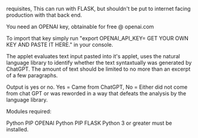 requisites, This can run with FLASK, but shouldn't be put to internet facing production with that back end. 

You need an OPENAI key, obtainable for free @ openai.com

To import that key simply run "export OPENAI_API_KEY= GET YOUR OWN KEY AND PASTE IT HERE." in your console.



The applet evaluates text input pasted into it's applet, uses the natural language library to identify whether the text syntaxtually was generated by ChatGPT.  The amount of text should be limited to no more than an excerpt of a few paragraphs. 


Output is yes or no.  Yes = Came from ChatGPT, No = Either did not come from chat GPT or was reworded in a way that defeats the analysis by the language library.

Modules required:

Python PIP OPENAI
Python PIP FLASK
Python 3 or greater must be installed. 


